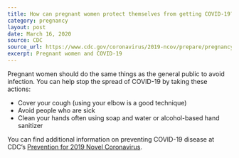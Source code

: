 ```yaml
---
title: How can pregnant women protect themselves from getting COVID-19?
category: pregnancy
layout: post
date: March 16, 2020
source: CDC
source_url: https://www.cdc.gov/coronavirus/2019-ncov/prepare/pregnancy-breastfeeding.html
excerpt: Pregnant women and COVID-19
---
```


Pregnant women should do the same things as the general public to avoid infection. You can help stop the spread of COVID-19 by taking these actions:
* Cover your cough (using your elbow is a good technique)
* Avoid people who are sick
* Clean your hands often using soap and water or alcohol-based hand sanitizer

You can find additional information on preventing COVID-19 disease at CDC’s <a href="https://www.cdc.gov/coronavirus/about/prevention.html"> Prevention for 2019 Novel Coronavirus</a>.
